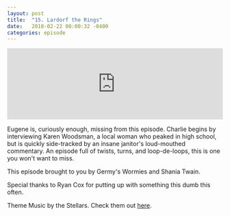 ```yaml
---
layout: post
title:  "15. Lardorf the Rings"
date:   2018-02-22 00:00:32 -0400
categories: episode
---
```

<iframe width="100%" height="166" scrolling="no" frameborder="no" allow="autoplay" src="https://w.soundcloud.com/player/?url=https%3A//api.soundcloud.com/tracks/403323792&amp;color=%23ff5500&amp;auto_play=false&amp;hide_related=false&amp;show_comments=true&amp;show_user=true&amp;show_reposts=false&amp;show_teaser=true"></iframe>

Eugene is, curiously enough, missing from this episode. Charlie begins by interviewing Karen Woodsman, a local woman who peaked in high school, but is quickly side-tracked by an insane janitor's loud-mouthed commentary. An episode full of twists, turns, and loop-de-loops, this is one you won't want to miss.

This episode brought to you by Germy's Wormies and Shania Twain.

Special thanks to Ryan Cox for putting up with something this dumb this often.

Theme Music by the Stellars. Check them out [here][bandcamp].

[bandcamp]: http://the-stellars.bandcamp.com.
